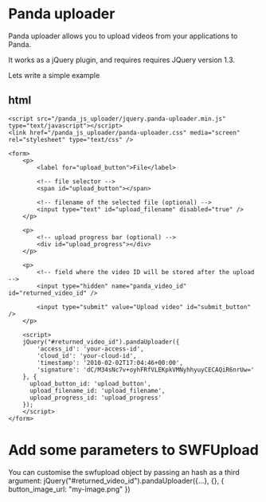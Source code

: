 Panda uploader
==============

Panda uploader allows you to upload videos from your applications to Panda.

It works as a jQuery plugin, and requires requires JQuery version 1.3.

Lets write a simple example

html
-----
    <script src="/panda_js_uploader/jquery.panda-uploader.min.js" type="text/javascript"></script> 
    <link href="/panda_js_uploader/panda-uploader.css" media="screen" rel="stylesheet" type="text/css" /> 

    <form>
        <p>
            <label for="upload_button">File</label>

            <!-- file selector -->
            <span id="upload_button"></span>      

            <!-- filename of the selected file (optional) -->
            <input type="text" id="upload_filename" disabled="true" />
        </p>
    
        <p>
            <!-- upload progress bar (optional) -->
            <div id="upload_progress"></div>
        </p>
    
        <p>
            <!-- field where the video ID will be stored after the upload -->
            <input type="hidden" name="panda_video_id" id="returned_video_id" />

            <input type="submit" value="Upload video" id="submit_button" />
        </p>

        <script>
        jQuery("#returned_video_id").pandaUploader({
            'access_id': 'your-access-id',
            'cloud_id': 'your-cloud-id',
            'timestamp': '2010-02-02T17:04:46+00:00',
            'signature': 'dC/M34sNc7v+oyhFRfVLEKpkVMNyhhyuyCECAQiR6nrUw='
        }, {
          upload_button_id: 'upload_button',
          upload_filename_id: 'upload_filename',
          upload_progress_id: 'upload_progress'
        });
        </script>
    </form>
    
Add some parameters to SWFUpload
================================

You can customise the swfupload object by passing an hash as a third argument:
jQuery("#returned_video_id").pandaUploader({...}, {}, { button_image_url: "my-image.png" })
